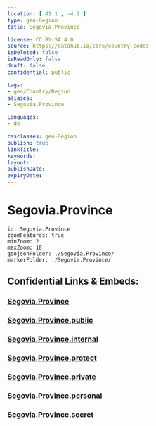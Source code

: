 ```yaml
---
location: [ 41.1 , -4.2 ] 
type: geo-Region
title: Segovia.Province

license: CC BY-SA 4.0
source: https://datahub.io/core/country-codes
isDeleted: false
isReadOnly: false
draft: false
confidential: public

tags:
- geo/Country/Region
aliases:
- Segovia.Province

Languages:
- de

cssclasses: geo-Region
publish: true
linkTitle: 
keywords: 
layout: 
publishDate: 
expiryDate: 
---
```


# Segovia.Province

```leaflet
id: Segovia.Province
zoomFeatures: true 
minZoom: 2 
maxZoom: 18
geojsonFolder: ./Segovia.Province/
markerFolder: ./Segovia.Province/
```


## Confidential Links & Embeds: 

### [Segovia.Province](/_Standards/Earth/Continent/Europe/Europe~South/Spain/Provinces~Spain/Castilla_y_León/counties~Castillay_León/Segovia.Province.md) 

### [Segovia.Province.public](/_public/Earth/Continent/Europe/Europe~South/Spain/Provinces~Spain/Castilla_y_León/counties~Castillay_León/Segovia.Province.public.md) 

### [Segovia.Province.internal](/_internal/Earth/Continent/Europe/Europe~South/Spain/Provinces~Spain/Castilla_y_León/counties~Castillay_León/Segovia.Province.internal.md) 

### [Segovia.Province.protect](/_protect/Earth/Continent/Europe/Europe~South/Spain/Provinces~Spain/Castilla_y_León/counties~Castillay_León/Segovia.Province.protect.md) 

### [Segovia.Province.private](/_private/Earth/Continent/Europe/Europe~South/Spain/Provinces~Spain/Castilla_y_León/counties~Castillay_León/Segovia.Province.private.md) 

### [Segovia.Province.personal](/_personal/Earth/Continent/Europe/Europe~South/Spain/Provinces~Spain/Castilla_y_León/counties~Castillay_León/Segovia.Province.personal.md) 

### [Segovia.Province.secret](/_secret/Earth/Continent/Europe/Europe~South/Spain/Provinces~Spain/Castilla_y_León/counties~Castillay_León/Segovia.Province.secret.md)

